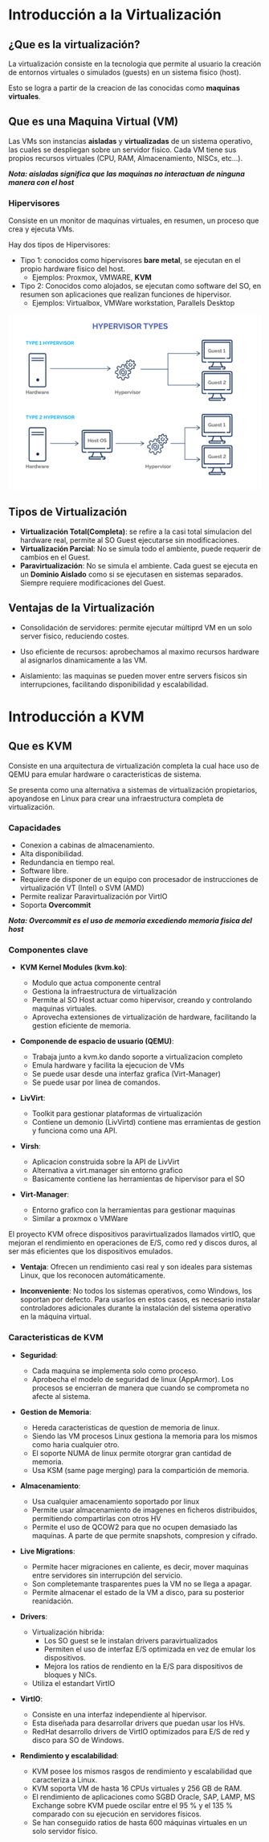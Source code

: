 # Introducción a la Virtualización

## ¿Que es la virtualización?

La virtualización consiste en la tecnologia que permite al usuario la creación de entornos virtuales o simulados (guests) en un sistema fisico (host).

Esto se logra a partir de la creacion de las conocidas como **maquinas virtuales**.

## Que es una Maquina Virtual (VM)

Las VMs son instancias **aisladas** y **virtualizadas** de un sistema operativo, las cuales se despliegan sobre un servidor fisico. Cada VM tiene sus propios recursos virtuales (CPU, RAM, Almacenamiento, NISCs, etc...).

***Nota: aisladas significa que las maquinas no interactuan de ninguna manera con el host***

### Hipervisores
Consiste en un monitor de maquinas virtuales, en resumen, un proceso que crea y ejecuta VMs.

Hay dos tipos de Hipervisores:

* Tipo 1: conocidos como hipervisores **bare metal**, se ejecutan en el propio hardware fisico del host.
    * Ejemplos: Proxmox, VMWARE, **KVM**
* Tipo 2: Conocidos como alojados, se ejecutan como software del SO, en resumen son aplicaciones que realizan funciones de hipervisor. 
    * Ejemplos: Virtualbox, VMWare workstation, Parallels Desktop

![01](IMG/01.png)

## Tipos de Virtualización
* **Virtualización Total(Completa)**: se refire a la casi total simulacion del hardware real, permite al SO Guest ejecutarse sin modificaciones.
* **Virtualización Parcial**: No se simula todo el ambiente, puede requerir de cambios en el Guest.
* **Paravirtualización**: No se simula el ambiente. Cada guest se ejecuta en un **Dominio Aislado** como si se ejecutasen en sistemas separados. Siempre requiere modificaciones del Guest.

## Ventajas de la Virtualización
* Consolidación de servidores: permite ejecutar múltiprd VM en un solo server fisico, reduciendo costes.

* Uso eficiente de recursos: aprobechamos al maximo recursos hardware al asignarlos dinamicamente a las VM.

* Aislamiento: las maquinas se pueden mover entre servers fisicos sin interrupciones, facilitando disponibilidad y escalabilidad.

# Introducción a KVM

## Que es KVM
Consiste en una arquitectura de virtualización completa la cual hace uso de QEMU para emular hardware o caracteristicas de sistema.

Se presenta como una alternativa a sistemas de virtualización propietarios, apoyandose en Linux para crear una infraestructura completa de virtualización.

### Capacidades
* Conexion a cabinas de almacenamiento.
* Alta disponibilidad.
* Redundancia en tiempo real.
* Software libre.
* Requiere de disponer de un equipo con procesador de instrucciones de virtualización VT (Intel) o SVM (AMD)
* Permite realizar Paravirtualización por VirtIO
* Soporta **Overcommit**

***Nota: Overcommit es el uso de memoria excediendo memoria fisica del host***

### Componentes clave

* **KVM Kernel Modules (kvm.ko)**: 
    * Modulo que actua componente central
    * Gestiona la infraestructura de virtualización
    * Permite al SO Host actuar como hipervisor, creando y controlando maquinas virtuales.
    * Aprovecha extensiones de virtualización de hardware, facilitando la gestion eficiente de memoria.
* **Componende de espacio de usuario (QEMU)**:
    * Trabaja junto a kvm.ko dando soporte a virtualizacion completo
    * Emula hardware y facilita la ejecucion de VMs
    * Se puede usar desde una interfaz grafica (Virt-Manager)
    * Se puede usar por linea de comandos.

* **LivVirt**:
    * Toolkit para gestionar plataformas de virtualización
    * Contiene un demonio (LivVirtd) contiene mas erramientas de gestion y funciona como una API.
* **Virsh**: 
    * Aplicacion construida sobre la API de LivVirt
    * Alternativa a virt.manager sin entorno grafico
    * Basicamente contiene las herramientas de hipervisor para el SO
* **Virt-Manager**:
    * Entorno grafico con la herramientas para gestionar maquinas
    * Similar a proxmox o VMWare

El proyecto KVM ofrece dispositivos paravirtualizados llamados virtIO, que mejoran el rendimiento en operaciones de E/S, como red y discos duros, al ser más eficientes que los dispositivos emulados.

* **Ventaja**: Ofrecen un rendimiento casi real y son ideales para sistemas Linux, que los reconocen automáticamente.

* **Inconveniente**: No todos los sistemas operativos, como Windows, los soportan por defecto. Para usarlos en estos casos, es necesario instalar controladores adicionales durante la instalación del sistema operativo en la máquina virtual. 

### Caracteristicas de KVM
* **Seguridad**:
    * Cada maquina se implementa solo como proceso.
    * Aprobecha el modelo de seguridad de linux (AppArmor). Los procesos se encierran de manera que cuando se comprometa no afecte al sistema.
* **Gestion de Memoria**:
    * Hereda caracteristicas de question de memoria de linux.
    * Siendo las VM procesos Linux gestiona la memoria para los mismos como haria cualquier otro.
    * El soporte NUMA de linux permite otorgrar gran cantidad de memoria.
    * Usa KSM (same page merging) para la compartición de memoria.
* **Almacenamiento**:
    * Usa cualquier amacenamiento soportado por linux
    * Permite usar almacenamiento de imagenes en ficheros distribuidos, permitiendo compartirlas con otros HV
    * Permite el uso de QCOW2 para que no ocupen demasiado las maquinas. A parte de que permite snapshots, compresion y cifrado.
* **Live Migrations**:
    * Permite hacer migraciones en caliente, es decir, mover maquinas entre servidores sin interrupción del servicio.
    * Son completemante trasparentes pues la VM no se llega a apagar.
    * Permite almacenar el estado de la VM a disco, para su posterior reanidación.

* **Drivers**:
    * Virtualización hibrida:
        * Los SO guest se le instalan drivers paravirtualizados
        * Permiten el uso de interfaz E/S optimizada en vez de emular los dispositivos.
        * Mejora los ratios de rendiento en la E/S para dispositivos de bloques y NICs.
    * Utiliza el estandart VirtIO
* **VirtIO**:
    * Consiste en una interfaz independiente al hipervisor.
    * Esta diseñada para desarrollar drivers que puedan usar los HVs.
    * RedHat desarrollo drivers de VirtIO optimizados para E/S de red y disco para SO de Windows.

* **Rendimiento y escalabilidad**:
    * KVM posee los mismos rasgos de rendimiento y escalabilidad que caracteriza a Linux.
    * KVM soporta VM de hasta 16 CPUs virtuales y 256 GB de RAM.
    * El rendimiento de aplicaciones como SGBD Oracle, SAP, LAMP, MS Exchange sobre KVM puede oscilar entre el 95 % y el 135 % comparado con su ejecución en servidores físicos.
    * Se han conseguido ratios de hasta 600 máquinas virtuales en un solo servidor físico.